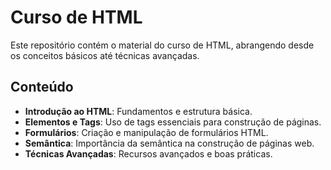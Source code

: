 # Curso de HTML

Este repositório contém o material do curso de HTML, abrangendo desde os conceitos básicos até técnicas avançadas.

## Conteúdo

- **Introdução ao HTML**: Fundamentos e estrutura básica.
- **Elementos e Tags**: Uso de tags essenciais para construção de páginas.
- **Formulários**: Criação e manipulação de formulários HTML.
- **Semântica**: Importância da semântica na construção de páginas web.
- **Técnicas Avançadas**: Recursos avançados e boas práticas.
